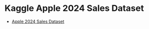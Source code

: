 # Kaggle Apple 2024 Sales Dataset

- [Apple 2024 Sales Dataset](https://www.kaggle.com/datasets/chozenwon/apple-2024-sales-dataset)
